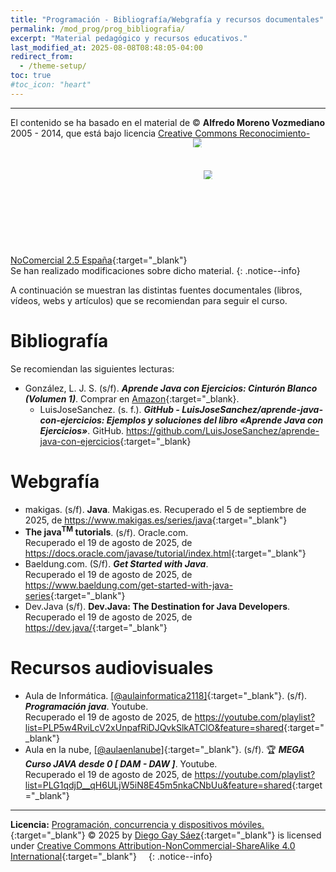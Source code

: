 ```yaml
---
title: "Programación - Bibliografía/Webgrafía y recursos documentales"
permalink: /mod_prog/prog_bibliografia/
excerpt: "Material pedagógico y recursos educativos."
last_modified_at: 2025-08-08T08:48:05-04:00
redirect_from:
  - /theme-setup/
toc: true
#toc_icon: "heart"  
---
```


---

El contenido se ha basado en el material de © **Alfredo Moreno Vozmediano** 2005 - 2014, que está bajo licencia [Creative Commons Reconocimiento-NoComercial 2.5 España](https://creativecommons.org/licenses/by-nc/2.5/es/){:target="_blank"} <img src="https://mirrors.creativecommons.org/presskit/icons/cc.svg" alt="" style="max-width: 1em;max-height:1em;margin-left: .2em;"><img src="https://mirrors.creativecommons.org/presskit/icons/by.svg" alt="Reconocimiento" style="max-width: 1em;max-height:1em;margin-left: .2em;"><img src="https://mirrors.creativecommons.org/presskit/icons/nc-eu.png" alt="NoComercial" style="max-width: 1em;max-height:1em;margin-left: .2em;">
<br>
Se han realizado modificaciones sobre dicho material.
{: .notice--info}

A continuación se muestran las distintas fuentes documentales (libros, vídeos, webs y artículos) que se recomiendan para seguir el curso.

# Bibliografía

Se recomiendan las siguientes lecturas:
* González, L. J. S. (s/f). **_Aprende Java con Ejercicios: Cinturón Blanco (Volumen 1)_**. Comprar en [Amazon](https://www.amazon.es/dp/B0DT3XMF5C){:target="_blank}.
  * LuisJoseSanchez. (s. f.). **_GitHub - LuisJoseSanchez/aprende-java-con-ejercicios: Ejemplos y soluciones del libro «Aprende Java con Ejercicios»_**. GitHub. <https://github.com/LuisJoseSanchez/aprende-java-con-ejercicios>{:target="_blank}

# Webgrafía

* makigas. (s/f). **Java**. Makigas.es. Recuperado el 5 de septiembre de 2025, de <https://www.makigas.es/series/java>{:target="_blank"}
* **The java<sup>TM</sup> tutorials**. (s/f). Oracle.com.<br>Recuperado el 19 de agosto de 2025, de <https://docs.oracle.com/javase/tutorial/index.html>{:target="_blank"}
* Baeldung.com. (S/f). **_Get Started with Java_**.<br>Recuperado el 19 de agosto de 2025, de <https://www.baeldung.com/get-started-with-java-series>{:target="_blank"}
* Dev.Java (s/f). **Dev.Java: The Destination for Java Developers**.<br>Recuperado el 19 de agosto de 2025, de <https://dev.java/>{:target="_blank"}



# Recursos audiovisuales

* Aula de Informática. [[@aulainformatica2118]](https://www.youtube.com/@aulainformatica2118){:target="_blank"}. (s/f). **_Programación java_**. Youtube.<br>Recuperado el 19 de agosto de 2025, de <https://youtube.com/playlist?list=PLP5w4RviLcV2xUnpafRiDJQvkSlkATClO&feature=shared>{:target="_blank"}
* Aula en la nube, [[@aulaenlanube]](https://www.youtube.com/@aulaenlanube){:target="_blank"}. (s/f). 🏆 **_MEGA Curso JAVA desde 0 [ DAM - DAW ]_**. Youtube.<br>Recuperado el 19 de agosto de 2025, de <https://youtube.com/playlist?list=PLG1qdjD__qH6ULjW5iN8E45m5nkaCNbUu&feature=shared>{:target="_blank"}

---

**Licencia:** [Programación, concurrencia y dispositivos móviles.](https://dgaysae.github.io/){:target="_blank"} © 2025 by [Diego Gay Sáez](https://dgaysae.github.io/){:target="_blank"} is licensed under [Creative Commons Attribution-NonCommercial-ShareAlike 4.0 International](https://creativecommons.org/licenses/by-nc-sa/4.0/){:target="_blank"} <img src="https://mirrors.creativecommons.org/presskit/icons/cc.svg" alt="" style="max-width: 1em;max-height:1em;margin-left: .2em;"><img src="https://mirrors.creativecommons.org/presskit/icons/by.svg" alt="" style="max-width: 1em;max-height:1em;margin-left: .2em;"><img src="https://mirrors.creativecommons.org/presskit/icons/nc.svg" alt="" style="max-width: 1em;max-height:1em;margin-left: .2em;"><img src="https://mirrors.creativecommons.org/presskit/icons/sa.svg" alt="" style="max-width: 1em;max-height:1em;margin-left: .2em;">
{: .notice--info}
